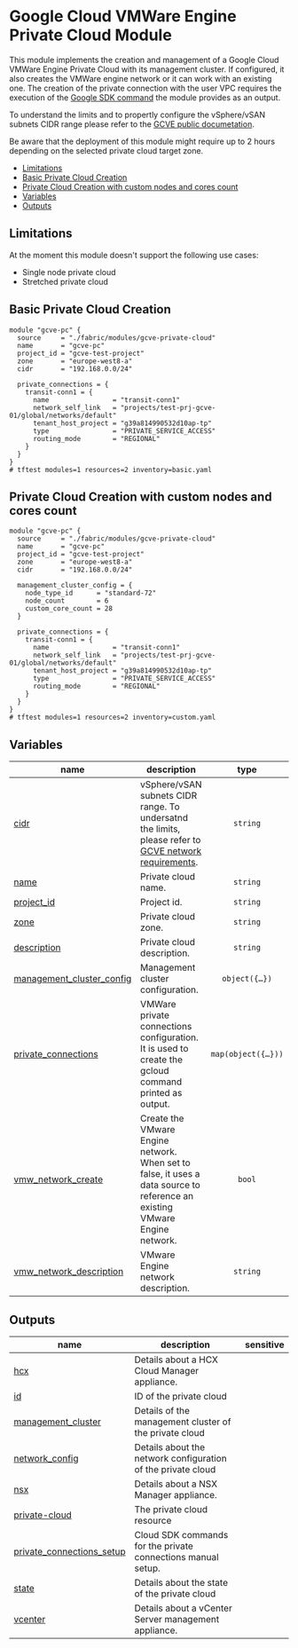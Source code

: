 # Google Cloud VMWare Engine Private Cloud Module

This module implements the creation and management of a Google Cloud VMWare Engine Private Cloud with its management cluster. If configured, it also creates the VMWare engine network or it can work with an existing one. The creation of the private connection with the user VPC requires the execution of the  [Google SDK command](https://cloud.google.com/sdk/gcloud/reference/vmware/private-connections/create#--routing-mode) the module provides as an output.

To understand the limits and to propertly configure the vSphere/vSAN subnets CIDR range please refer to the [GCVE public documetation](https://cloud.google.com/vmware-engine/docs/quickstart-networking-requirements).

Be aware that the deployment of this module might require up to 2 hours depending on the selected private cloud target zone.

<!-- BEGIN TOC -->
- [Limitations](#limitations)
- [Basic Private Cloud Creation](#basic-private-cloud-creation)
- [Private Cloud Creation with custom nodes and cores count](#private-cloud-creation-with-custom-nodes-and-cores-count)
- [Variables](#variables)
- [Outputs](#outputs)
<!-- END TOC -->

## Limitations
At the moment this module doesn't support the following use cases:
- Single node private cloud
- Stretched private cloud

## Basic Private Cloud Creation

```hcl
module "gcve-pc" {
  source     = "./fabric/modules/gcve-private-cloud"
  name       = "gcve-pc"
  project_id = "gcve-test-project"
  zone       = "europe-west8-a"
  cidr       = "192.168.0.0/24"

  private_connections = {
    transit-conn1 = {
      name                = "transit-conn1"
      network_self_link   = "projects/test-prj-gcve-01/global/networks/default"
      tenant_host_project = "g39a814990532d10ap-tp"
      type                = "PRIVATE_SERVICE_ACCESS"
      routing_mode        = "REGIONAL"
    }
  }
}
# tftest modules=1 resources=2 inventory=basic.yaml
```
## Private Cloud Creation with custom nodes and cores count

```hcl
module "gcve-pc" {
  source     = "./fabric/modules/gcve-private-cloud"
  name       = "gcve-pc"
  project_id = "gcve-test-project"
  zone       = "europe-west8-a"
  cidr       = "192.168.0.0/24"

  management_cluster_config = {
    node_type_id      = "standard-72"
    node_count        = 6
    custom_core_count = 28
  }

  private_connections = {
    transit-conn1 = {
      name                = "transit-conn1"
      network_self_link   = "projects/test-prj-gcve-01/global/networks/default"
      tenant_host_project = "g39a814990532d10ap-tp"
      type                = "PRIVATE_SERVICE_ACCESS"
      routing_mode        = "REGIONAL"
    }
  }
}
# tftest modules=1 resources=2 inventory=custom.yaml
```
<!-- BEGIN TFDOC -->
## Variables

| name | description | type | required | default |
|---|---|:---:|:---:|:---:|
| [cidr](variables.tf#L16) | vSphere/vSAN subnets CIDR range. To undersatnd the limits, please refer to [GCVE network requirements](https://cloud.google.com/vmware-engine/docs/quickstart-networking-requirements). | <code>string</code> | ✓ |  |
| [name](variables.tf#L42) | Private cloud name. | <code>string</code> | ✓ |  |
| [project_id](variables.tf#L84) | Project id. | <code>string</code> | ✓ |  |
| [zone](variables.tf#L101) | Private cloud zone. | <code>string</code> | ✓ |  |
| [description](variables.tf#L21) | Private cloud description. | <code>string</code> |  | <code>&#34;Terraform-managed.&#34;</code> |
| [management_cluster_config](variables.tf#L27) | Management cluster configuration. | <code title="object&#40;&#123;&#10;  node_type_id      &#61; string&#10;  node_count        &#61; number,&#10;  custom_core_count &#61; number&#10;&#125;&#41;">object&#40;&#123;&#8230;&#125;&#41;</code> |  | <code title="&#123;&#10;  node_type_id      &#61; &#34;standard-72&#34;,&#10;  node_count        &#61; 3,&#10;  custom_core_count &#61; null&#10;&#125;">&#123;&#8230;&#125;</code> |
| [private_connections](variables.tf#L47) | VMWare private connections configuration. It is used to create the gcloud command printed as output. | <code title="map&#40;object&#40;&#123;&#10;  name                &#61; string&#10;  network_self_link   &#61; string&#10;  peering_name        &#61; optional&#40;string&#41;&#10;  tenant_host_project &#61; optional&#40;string&#41;&#10;  description         &#61; optional&#40;string, &#34;Terraform-managed.&#34;&#41;&#10;  type                &#61; optional&#40;string, &#34;PRIVATE_SERVICE_ACCESS&#34;&#41;&#10;  routing_mode        &#61; optional&#40;string, &#34;REGIONAL&#34;&#41;&#10;&#125;&#41;&#41;">map&#40;object&#40;&#123;&#8230;&#125;&#41;&#41;</code> |  | <code>&#123;&#125;</code> |
| [vmw_network_create](variables.tf#L89) | Create the VMware Engine network. When set to false, it uses a data source to reference an existing VMware Engine network. | <code>bool</code> |  | <code>true</code> |
| [vmw_network_description](variables.tf#L95) |  VMware Engine network description. | <code>string</code> |  | <code>&#34;Terraform-managed.&#34;</code> |

## Outputs

| name | description | sensitive |
|---|---|:---:|
| [hcx](outputs.tf#L17) | Details about a HCX Cloud Manager appliance. |  |
| [id](outputs.tf#L22) | ID of the private cloud |  |
| [management_cluster](outputs.tf#L27) | Details of the management cluster of the private cloud |  |
| [network_config](outputs.tf#L32) | Details about the network configuration of the private cloud |  |
| [nsx](outputs.tf#L37) | Details about a NSX Manager appliance. |  |
| [private-cloud](outputs.tf#L42) | The private cloud resource |  |
| [private_connections_setup](outputs.tf#L47) | Cloud SDK commands for the private connections manual setup. |  |
| [state](outputs.tf#L63) | Details about the state of the private cloud |  |
| [vcenter](outputs.tf#L68) | Details about a vCenter Server management appliance. |  |
<!-- END TFDOC -->
